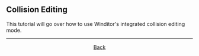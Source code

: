 ## Collision Editing
This tutorial will go over how to use Winditor's integrated collision editing mode.

<hr>
<p align="center">
  <a href="../tutorials.html">Back</a>
</p>
